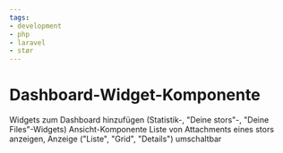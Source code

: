 ```yaml
---
tags:
- development
- php
- laravel
- stør
---
```


# Dashboard-Widget-Komponente
Widgets zum Dashboard hinzufügen (Statistik-, "Deine stors"-, "Deine Files"-Widgets)
Ansicht-Komponente
Liste von Attachments eines stors anzeigen, Anzeige ("Liste", "Grid", "Details") umschaltbar